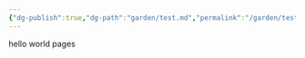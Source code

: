 ```yaml
---
{"dg-publish":true,"dg-path":"garden/test.md","permalink":"/garden/test/","noteIcon":""}
---
```


hello world pages